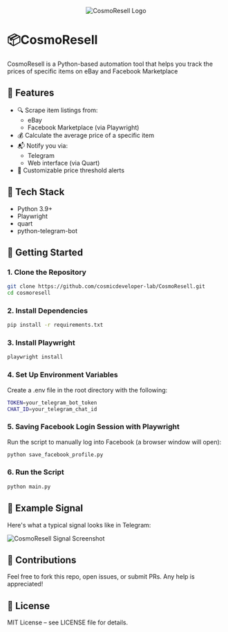 <p align="center">
  <img src="https://drive.google.com/uc?id=110AyVKuqSk_y_6gd4nJEJQYVhLzgMlOE" alt="CosmoResell Logo"/>
</p>

# 📦CosmoResell

CosmoResell is a Python-based automation tool that helps you track the prices of specific items on eBay and Facebook Marketplace

## 🔧 Features

- 🔍 Scrape item listings from:
    - eBay
    - Facebook Marketplace (via Playwright)
- 💰 Calculate the average price of a specific item
- 📬 Notify you via:
  - Telegram
  - Web interface (via Quart)
- 🎯 Customizable price threshold alerts

## 🧰 Tech Stack

- Python 3.9+
- Playwright
- quart
- python-telegram-bot

## 🚀 Getting Started

### 1. Clone the Repository

 ```bash
git clone https://github.com/cosmicdeveloper-lab/CosmoResell.git
cd cosmoresell
```

### 2. Install Dependencies

```bash
pip install -r requirements.txt
```

### 3. Install Playwright

```bash
playwright install
```

### 4. Set Up Environment Variables
  Create a .env file in the root directory with the following:

```bash
TOKEN=your_telegram_bot_token
CHAT_ID=your_telegram_chat_id
```

### 5. Saving Facebook Login Session with Playwright
  Run the script to manually log into Facebook (a browser window will open):

```bash
python save_facebook_profile.py
```
### 6. Run the Script

```bash
python main.py
```

## 📸 Example Signal

Here's what a typical signal looks like in Telegram:

![CosmoResell Signal Screenshot](https://drive.google.com/uc?id=1OBuLN9P0bnxuF_W9Hop4MOzHbzN9P8hZ)

## 🤝 Contributions

Feel free to fork this repo, open issues, or submit PRs. Any help is appreciated!

## 📄 License

MIT License – see LICENSE file for details.

